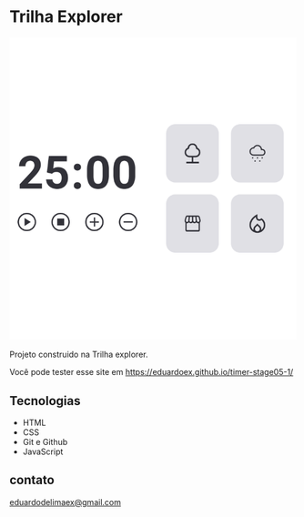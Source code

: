 # Trilha Explorer

![Preview](./.github/preview.png)


Projeto construido na Trilha explorer. 


Você pode tester esse site em https://eduardoex.github.io/timer-stage05-1/

##  Tecnologias

- HTML
- CSS
- Git e Github
- JavaScript

## contato

eduardodelimaex@gmail.com
